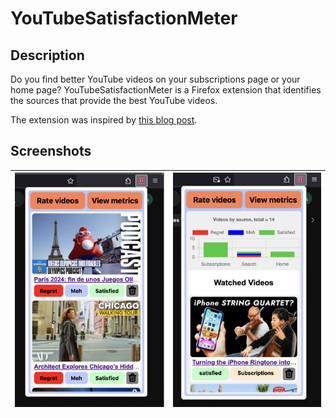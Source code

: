 # YouTubeSatisfactionMeter
## Description
Do you find better YouTube videos on your subscriptions page or your home page? YouTubeSatisfactionMeter is a Firefox extension that identifies the sources that provide the best YouTube videos.

The extension was inspired by [this blog post](https://www.george-mack.com/content/i-regret-watching-72-of-youtube-videos). 

## Screenshots
| ![](screenshots/image1.png) | ![](screenshots/image2.png) |
|---------------------------|---------------------------|